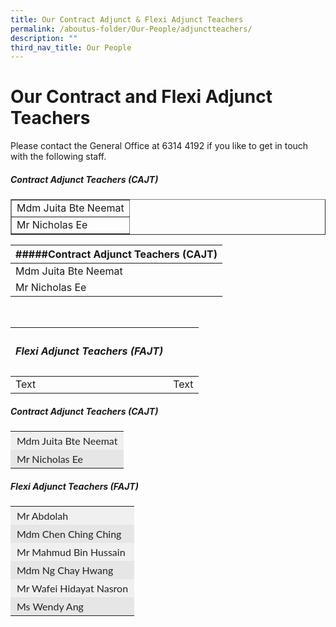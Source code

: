 ```yaml
---
title: Our Contract Adjunct & Flexi Adjunct Teachers
permalink: /aboutus-folder/Our-People/adjunctteachers/
description: ""
third_nav_title: Our People
---
```

# Our Contract and Flexi Adjunct Teachers

Please contact the General Office at 6314 4192 if you like to get in touch with the following staff.

##### Contract Adjunct Teachers (CAJT)

<table border="1">
	<tr>
		<td>Mdm Juita Bte Neemat</td>
		</tr>
		<tr>
		<td>Mr Nicholas Ee</td>
	</tr>
	</table>


|#####Contract Adjunct Teachers (CAJT)|
| -------- | 
| Mdm Juita Bte Neemat  | 
| Mr Nicholas Ee  | 

<br>

| <h5>Flexi Adjunct Teachers (FAJT)</h5> |  | 
| -------- | -------- |
| Text     | Text     | 




##### Contract Adjunct Teachers (CAJT)
<table class="has-fixed-layout" style="box-sizing: inherit; border-collapse: collapse; border-spacing: 0px; width: 776.333px; max-width: 100%; table-layout: fixed; color: rgb(34, 34, 34); font-family: Lato, sans-serif; font-size: 16px; font-style: normal; font-variant-ligatures: normal; font-variant-caps: normal; font-weight: 400; letter-spacing: normal; orphans: 2; text-align: start; text-transform: none; white-space: normal; widows: 2; word-spacing: 0px; -webkit-text-stroke-width: 0px; text-decoration-thickness: initial; text-decoration-style: initial; text-decoration-color: initial;"><tbody style="box-sizing: inherit;"><tr style="box-sizing: inherit; background: rgb(240, 240, 240);"><td class="has-text-align-left" data-align="left" style="box-sizing: inherit; padding: 5px 10px; text-align: left; word-break: break-word; border-color: transparent;">Mdm Juita Bte Neemat</td></tr><tr style="box-sizing: inherit; background: rgb(230, 230, 230);"><tr style="box-sizing: inherit; background: rgb(230, 230, 230);"><td class="has-text-align-left" data-align="left" style="box-sizing: inherit; padding: 5px 10px; text-align: left; border-color: transparent;">Mr Nicholas Ee</td></tr></table>


<h5> Flexi Adjunct Teachers (FAJT)</h5>

<table style="box-sizing: inherit; border-collapse: collapse; border-spacing: 0px; width: 776.333px; max-width: 100%; color: rgb(34, 34, 34); font-family: Lato, sans-serif; font-size: 16px; font-style: normal; font-variant-ligatures: normal; font-variant-caps: normal; font-weight: 400; letter-spacing: normal; orphans: 2; text-align: start; text-transform: none; white-space: normal; widows: 2; word-spacing: 0px; -webkit-text-stroke-width: 0px; text-decoration-thickness: initial; text-decoration-style: initial; text-decoration-color: initial;"><tbody style="box-sizing: inherit;"><tr style="box-sizing: inherit; background: rgb(240, 240, 240);"><td class="has-text-align-left" data-align="left" style="box-sizing: inherit; padding: 5px 10px; text-align: left; border-color: transparent;">Mr Abdolah</td></tr><tr style="box-sizing: inherit; background: rgb(230, 230, 230);"><td class="has-text-align-left" data-align="left" style="box-sizing: inherit; padding: 5px 10px; text-align: left; border-color: transparent;">Mdm Chen Ching Ching</td></tr><tr style="box-sizing: inherit; background: rgb(240, 240, 240);"><td class="has-text-align-left" data-align="left" style="box-sizing: inherit; padding: 5px 10px; text-align: left; border-color: transparent;">Mr Mahmud Bin Hussain</td></tr><tr style="box-sizing: inherit; background: rgb(230, 230, 230);"><td class="has-text-align-left" data-align="left" style="box-sizing: inherit; padding: 5px 10px; text-align: left; border-color: transparent;">Mdm Ng Chay Hwang</td></tr><tr style="box-sizing: inherit; background: rgb(240, 240, 240);"><td class="has-text-align-left" data-align="left" style="box-sizing: inherit; padding: 5px 10px; text-align: left; border-color: transparent;">Mr Wafei Hidayat Nasron</td></tr><tr style="box-sizing: inherit; background: rgb(230, 230, 230);"><td class="has-text-align-left" data-align="left" style="box-sizing: inherit; padding: 5px 10px; text-align: left; border-color: transparent;">Ms Wendy Ang</td></tr>